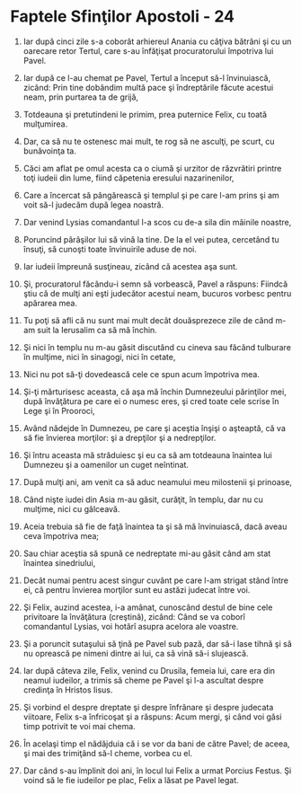 # Faptele Sfin&#355;ilor Apostoli - 24

1. Iar după cinci zile s-a coborât arhiereul Anania cu câţiva bătrâni şi cu un oarecare retor Tertul, care s-au înfăţişat procuratorului împotriva lui Pavel. 

2. Iar după ce l-au chemat pe Pavel, Tertul a început să-l învinuiască, zicând: Prin tine dobândim multă pace şi îndreptările făcute acestui neam, prin purtarea ta de grijă, 

3. Totdeauna şi pretutindeni le primim, prea puternice Felix, cu toată mulţumirea. 

4. Dar, ca să nu te ostenesc mai mult, te rog să ne asculţi, pe scurt, cu bunăvoinţa ta. 

5. Căci am aflat pe omul acesta ca o ciumă şi urzitor de răzvrătiri printre toţi iudeii din lume, fiind căpetenia eresului nazarinenilor, 

6. Care a încercat să pângărească şi templul şi pe care l-am prins şi am voit să-l judecăm după legea noastră. 

7. Dar venind Lysias comandantul l-a scos cu de-a sila din mâinile noastre, 

8. Poruncind pârâşilor lui să vină la tine. De la el vei putea, cercetând tu însuţi, să cunoşti toate învinuirile aduse de noi. 

9. Iar iudeii împreună susţineau, zicând că acestea aşa sunt. 

10. Şi, procuratorul făcându-i semn să vorbească, Pavel a răspuns: Fiindcă ştiu că de mulţi ani eşti judecător acestui neam, bucuros vorbesc pentru apărarea mea. 

11. Tu poţi să afli că nu sunt mai mult decât douăsprezece zile de când m-am suit la Ierusalim ca să mă închin. 

12. Şi nici în templu nu m-au găsit discutând cu cineva sau făcând tulburare în mulţime, nici în sinagogi, nici în cetate, 

13. Nici nu pot să-ţi dovedească cele ce spun acum împotriva mea. 

14. Şi-ţi mărturisesc aceasta, că aşa mă închin Dumnezeului părinţilor mei, după învăţătura pe care ei o numesc eres, şi cred toate cele scrise în Lege şi în Prooroci, 

15. Având nădejde în Dumnezeu, pe care şi aceştia înşişi o aşteaptă, că va să fie învierea morţilor: şi a drepţilor şi a nedrepţilor. 

16. Şi întru aceasta mă străduiesc şi eu ca să am totdeauna înaintea lui Dumnezeu şi a oamenilor un cuget neîntinat. 

17. După mulţi ani, am venit ca să aduc neamului meu milostenii şi prinoase, 

18. Când nişte iudei din Asia m-au găsit, curăţit, în templu, dar nu cu mulţime, nici cu gâlceavă. 

19. Aceia trebuia să fie de faţă înaintea ta şi să mă învinuiască, dacă aveau ceva împotriva mea; 

20. Sau chiar aceştia să spună ce nedreptate mi-au găsit când am stat înaintea sinedriului, 

21. Decât numai pentru acest singur cuvânt pe care l-am strigat stând între ei, că pentru învierea morţilor sunt eu astăzi judecat între voi. 

22. Şi Felix, auzind acestea, i-a amânat, cunoscând destul de bine cele privitoare la învăţătura (creştină), zicând: Când se va coborî comandantul Lysias, voi hotărî asupra acelora ale voastre. 

23. Şi a poruncit sutaşului să ţină pe Pavel sub pază, dar să-i lase tihnă şi să nu oprească pe nimeni dintre ai lui, ca să vină să-i slujească. 

24. Iar după câteva zile, Felix, venind cu Drusila, femeia lui, care era din neamul iudeilor, a trimis să cheme pe Pavel şi l-a ascultat despre credinţa în Hristos Iisus. 

25. Şi vorbind el despre dreptate şi despre înfrânare şi despre judecata viitoare, Felix s-a înfricoşat şi a răspuns: Acum mergi, şi când voi găsi timp potrivit te voi mai chema. 

26. În acelaşi timp el nădăjduia că i se vor da bani de către Pavel; de aceea, şi mai des trimiţând să-l cheme, vorbea cu el. 

27. Dar când s-au împlinit doi ani, în locul lui Felix a urmat Porcius Festus. Şi voind să le fie iudeilor pe plac, Felix a lăsat pe Pavel legat. 

